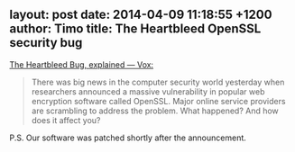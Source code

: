layout: post
date: 2014-04-09 11:18:55 +1200
author: Timo
title: The Heartbleed OpenSSL security bug
----

<!-- excerpt -->

[The Heartbleed Bug, explained — Vox:](http://www.vox.com/2014/4/8/5593654/heartbleed-explainer-big-new-web-security-flaw-compromise-privacy)

> There was big news in the computer security world yesterday when researchers announced a massive vulnerability in popular web encryption software called OpenSSL. Major online service providers are scrambling to address the problem. What happened? And how does it affect you?

<!-- /excerpt --> 

P.S. Our software was patched shortly after the announcement.

